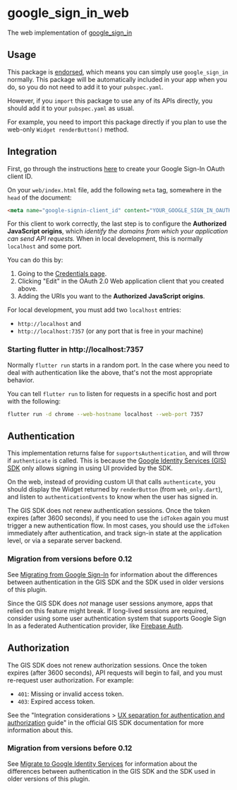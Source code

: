 # google\_sign\_in\_web

The web implementation of [google_sign_in](https://pub.dev/packages/google_sign_in)

## Usage

This package is [endorsed](https://flutter.dev/to/endorsed-federated-plugin),
which means you can simply use `google_sign_in`
normally. This package will be automatically included in your app when you do,
so you do not need to add it to your `pubspec.yaml`.

However, if you `import` this package to use any of its APIs directly, you
should add it to your `pubspec.yaml` as usual.

For example, you need to import this package directly if you plan to use the
web-only `Widget renderButton()` method.

## Integration

First, go through the instructions [here](https://developers.google.com/identity/gsi/web/guides/get-google-api-clientid) to create your Google Sign-In OAuth client ID.

On your `web/index.html` file, add the following `meta` tag, somewhere in the
`head` of the document:

```html
<meta name="google-signin-client_id" content="YOUR_GOOGLE_SIGN_IN_OAUTH_CLIENT_ID.apps.googleusercontent.com">
```

For this client to work correctly, the last step is to configure the **Authorized JavaScript origins**, which _identify the domains from which your application can send API requests._ When in local development, this is normally `localhost` and some port.

You can do this by:

1. Going to the [Credentials page](https://console.developers.google.com/apis/credentials).
2. Clicking "Edit" in the OAuth 2.0 Web application client that you created above.
3. Adding the URIs you want to the **Authorized JavaScript origins**.

For local development, you must add two `localhost` entries:

* `http://localhost` and
* `http://localhost:7357` (or any port that is free in your machine)

### Starting flutter in http://localhost:7357

Normally `flutter run` starts in a random port. In the case where you need to deal with authentication like the above, that's not the most appropriate behavior.

You can tell `flutter run` to listen for requests in a specific host and port with the following:

```sh
flutter run -d chrome --web-hostname localhost --web-port 7357
```

## Authentication

This implementation returns false for `supportsAuthentication`, and will throw
if `authenticate` is called. This is because the
[Google Identity Services (GIS) SDK](https://developers.google.com/identity/gsi/web/guides/overview)
only allows signing in using UI provided by the SDK.

On the web, instead of providing custom UI that calls `authenticate`, you should
display the Widget returned by `renderButton` (from `web_only.dart`), and listen
to `authenticationEvents` to know when the user has signed in.

The GIS SDK does not renew authentication sessions. Once the token expires
(after 3600 seconds), if you need to use the `idToken` again you must trigger
a new authentication flow. In most cases, you should use the `idToken`
immediately after authentication, and track sign-in state at the application
level, or via a separate server backend.

### Migration from versions before 0.12

See [Migrating from Google Sign-In](https://developers.google.com/identity/gsi/web/guides/migration)
for information about the differences between authentication in the GIS SDK and
the SDK used in older versions of this plugin.

Since the GIS SDK does _not_ manage user sessions anymore, apps that relied on
this feature might break. If long-lived sessions are required, consider using
some user authentication system that supports Google Sign In as a federated
Authentication provider, like
[Firebase Auth](https://firebase.google.com/docs/auth/flutter/federated-auth#google).

## Authorization

The GIS SDK does not renew authorization sessions. Once the token expires
(after 3600 seconds), API requests will begin to fail, and you must re-request
user authorization. For example:

* `401`: Missing or invalid access token.
* `403`: Expired access token.

See the "Integration considerations > [UX separation for authentication and authorization](https://developers.google.com/identity/gsi/web/guides/integrate#ux_separation_for_authentication_and_authorization)
guide" in the official GIS SDK documentation for more information about this.

### Migration from versions before 0.12

See [Migrate to Google Identity Services](https://developers.google.com/identity/oauth2/web/guides/migration-to-gis)
for information about the differences between authentication in the GIS SDK and
the SDK used in older versions of this plugin.
